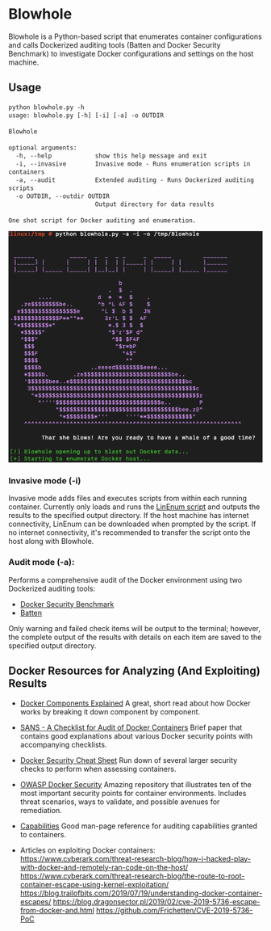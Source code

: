 # Blowhole
Blowhole is a Python-based script that enumerates container configurations and calls Dockerized auditing tools (Batten and Docker Security Benchmark) to investigate Docker configurations and settings on the host machine.

## Usage
```
python blowhole.py -h
usage: blowhole.py [-h] [-i] [-a] -o OUTDIR

Blowhole

optional arguments:
  -h, --help            show this help message and exit
  -i, --invasive        Invasive mode - Runs enumeration scripts in containers
  -a, --audit           Extended auditing - Runs Dockerized auditing scripts
  -o OUTDIR, --outdir OUTDIR
                        Output directory for data results

One shot script for Docker auditing and enumeration.
```

![Script_Image](https://github.com/Keramas/Blowhole/blob/master/images/blowhole_exec.png?raw=true)

### Invasive mode (-i)
Invasive mode adds files and executes scripts from within each running container. Currently only loads and runs the [LinEnum script](https://github.com/rebootuser/LinEnum) and outputs the results to the specified output directory. If the host machine has internet connectivity, LinEnum can be downloaded when prompted by the script. If no internet connectivity, it's recommended to transfer the script onto the host along with Blowhole.

### Audit mode (-a):
Performs a comprehensive audit of the Docker environment using two Dockerized auditing tools:

* [Docker Security Benchmark](https://github.com/docker/dockerbench-security)
* [Batten](https://github.com/dockersecuritytools/batten)

Only warning and failed check items will be output to the terminal; however, the complete output of the results with details on each item are saved to the specified output directory.

## Docker Resources for Analyzing (And Exploiting) Results
* [Docker Components Explained](http://alexander.holbreich.org/docker-components-explained/)
A great, short read about how Docker works by breaking it down component by component.

* [SANS - A Checklist for Audit of Docker Containers](https://www.sans.org/reading-room/whitepapers/auditing/checklist-audit-docker-containers-37437)
Brief paper that contains good explanations about various Docker security points with accompanying checklists.

* [Docker Security Cheat Sheet](https://cheatsheetseries.owasp.org/cheatsheets/Docker_Security_Cheat_Sheet.html)
Run down of several larger security checks to perform when assessing containers.

* [OWASP Docker Security](https://github.com/OWASP/Docker-Security)
Amazing repository that illustrates ten of the most important security points for container environments. Includes threat scenarios, ways to validate, and possible avenues for remediation.

* [Capabilities](http://man7.org/linux/man-pages/man7/capabilities.7.html)
Good man-page reference for auditing capabilities granted to containers.

* Articles on exploiting Docker containers:
https://www.cyberark.com/threat-research-blog/how-i-hacked-play-with-docker-and-remotely-ran-code-on-the-host/
https://www.cyberark.com/threat-research-blog/the-route-to-root-container-escape-using-kernel-exploitation/
https://blog.trailofbits.com/2019/07/19/understanding-docker-container-escapes/
https://blog.dragonsector.pl/2019/02/cve-2019-5736-escape-from-docker-and.html
https://github.com/Frichetten/CVE-2019-5736-PoC
